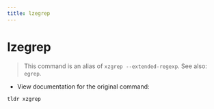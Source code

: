```yaml
---
title: lzegrep
---
```

# lzegrep

> This command is an alias of `xzgrep --extended-regexp`.
> See also: `egrep`.

- View documentation for the original command:

`tldr xzgrep`

